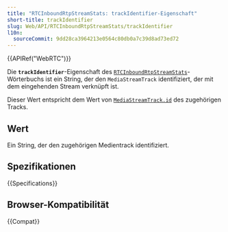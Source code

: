 ```yaml
---
title: "RTCInboundRtpStreamStats: trackIdentifier-Eigenschaft"
short-title: trackIdentifier
slug: Web/API/RTCInboundRtpStreamStats/trackIdentifier
l10n:
  sourceCommit: 9dd28ca3964213e0564c80db0a7c39d8ad73ed72
---
```


{{APIRef("WebRTC")}}

Die **`trackIdentifier`**-Eigenschaft des [`RTCInboundRtpStreamStats`](/de/docs/Web/API/RTCInboundRtpStreamStats)-Wörterbuchs ist ein String, der den `MediaStreamTrack` identifiziert, der mit dem eingehenden Stream verknüpft ist.

Dieser Wert entspricht dem Wert von [`MediaStreamTrack.id`](/de/docs/Web/API/MediaStreamTrack/id) des zugehörigen Tracks.

## Wert

Ein String, der den zugehörigen Medientrack identifiziert.

## Spezifikationen

{{Specifications}}

## Browser-Kompatibilität

{{Compat}}
